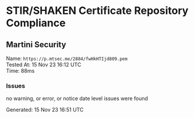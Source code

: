 # STIR/SHAKEN Certificate Repository Compliance

## Martini Security

Name: `https://p.mtsec.me/2884/fwHkHTIjd809.pem`\
Tested At: 15 Nov 23 16:12 UTC\
Time: 88ms

### Issues

no warning, or error, or notice date level issues were found

Generated: 15 Nov 23 16:51 UTC